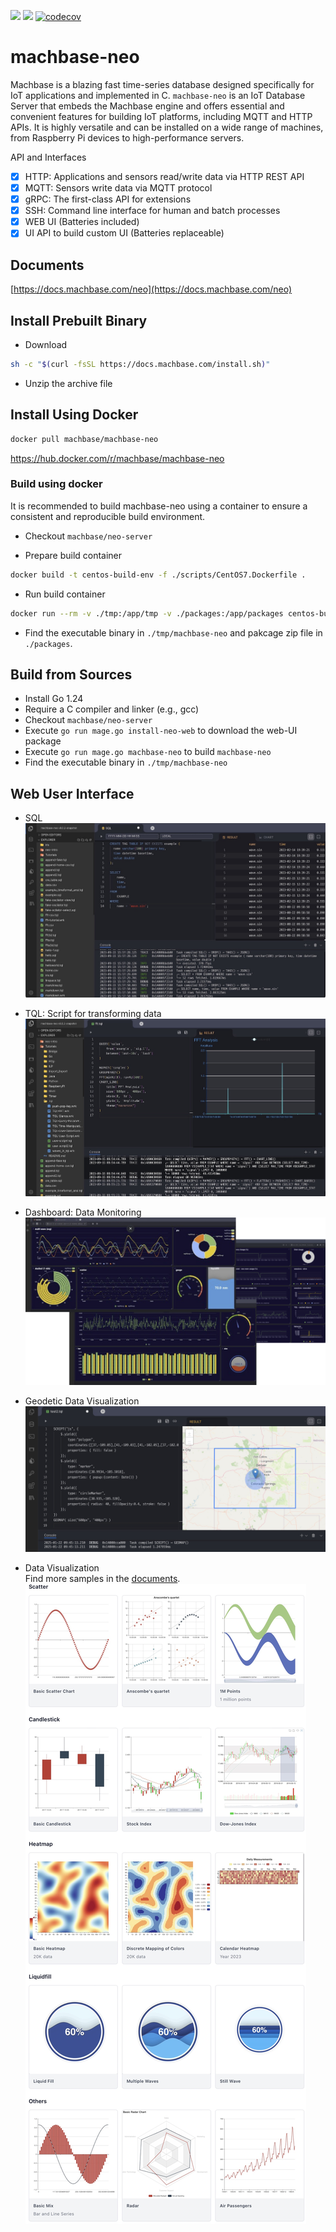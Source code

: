 
[![](https://img.shields.io/github/v/release/machbase/neo-server?sort=semver)](https://github.com/machbase/neo-server/releases)
[![](https://github.com/machbase/neo-server/actions/workflows/ci-main.yml/badge.svg)](https://github.com/machbase/neo-server/actions/workflows/ci-main.yml)
[![codecov](https://codecov.io/gh/machbase/neo-server/graph/badge.svg?token=4IJ83M8R0B)](https://codecov.io/gh/machbase/neo-server)

# machbase-neo

Machbase is a blazing fast time-series database designed specifically for IoT applications and implemented in C.
`machbase-neo` is an IoT Database Server that embeds the Machbase engine and offers essential and convenient features for building IoT platforms,
including MQTT and HTTP APIs. It is highly versatile and can be installed on a wide range of machines,
from Raspberry Pi devices to high-performance servers.

API and Interfaces

- [x] HTTP: Applications and sensors read/write data via HTTP REST API
- [x] MQTT: Sensors write data via MQTT protocol
- [x] gRPC: The first-class API for extensions
- [x] SSH: Command line interface for human and batch processes
- [x] WEB UI (Batteries included)
- [x] UI API to build custom UI (Batteries replaceable)

## Documents

[https://docs.machbase.com/neo](https://docs.machbase.com/neo)

## Install Prebuilt Binary

- Download

```sh
sh -c "$(curl -fsSL https://docs.machbase.com/install.sh)"
```

- Unzip the archive file

## Install Using Docker

```sh
docker pull machbase/machbase-neo
```

https://hub.docker.com/r/machbase/machbase-neo

### Build using docker

It is recommended to build machbase-neo using a container to ensure a consistent and reproducible build environment.

- Checkout `machbase/neo-server`

- Prepare build container

```sh
docker build -t centos-build-env -f ./scripts/CentOS7.Dockerfile .
```

- Run build container

```sh
docker run --rm -v ./tmp:/app/tmp -v ./packages:/app/packages centos-build-env
```

- Find the executable binary in `./tmp/machbase-neo` and pakcage zip file in `./packages`.

## Build from Sources

- Install Go 1.24
- Require a C compiler and linker (e.g., gcc)
- Checkout `machbase/neo-server`
- Execute `go run mage.go install-neo-web` to download the web-UI package
- Execute `go run mage.go machbase-neo` to build `machbase-neo`
- Find the executable binary in `./tmp/machbase-neo`

## Web User Interface

- SQL
![screen](./docs/screenshot02.jpg)

- TQL: Script for transforming data
![screen](./docs/screenshot01.jpg)

- Dashboard: Data Monitoring
![screen](./docs/dashboard.png)

- Geodetic Data Visualization
![screen](./docs/screenshot03.jpg)

- Data Visualization<br/>
Find more samples in the [documents](https://docs.machbase.com/neo/tql/chart/).
![charts](./docs/charts_demo.jpg)
